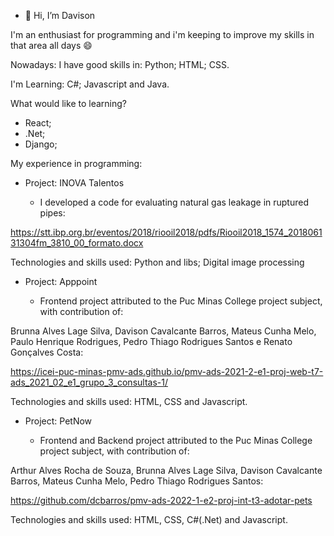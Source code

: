 - 👋 Hi, I’m Davison

I'm an enthusiast for programming and i'm keeping to improve my skills in that area all days :smile: 

Nowadays:
I have good skills in: Python; HTML; CSS.

I'm Learning: C#; Javascript and Java.

What would like to learning?
  - React;
  - .Net;
  - Django;

My experience in programming:

  - Project: INOVA Talentos
  
    - I developed a code for evaluating natural gas leakage in ruptured pipes:  
 
 https://stt.ibp.org.br/eventos/2018/riooil2018/pdfs/Riooil2018_1574_201806131304fm_3810_00_formato.docx
 
Technologies and skills used: Python and libs; Digital image processing

  - Project: Apppoint
  
    - Frontend project attributed to the Puc Minas College project subject, with contribution of: 
    
Brunna Alves Lage Silva, Davison Cavalcante Barros, Mateus Cunha Melo, Paulo Henrique Rodrigues, Pedro Thiago Rodrigues Santos e Renato Gonçalves Costa: 

https://icei-puc-minas-pmv-ads.github.io/pmv-ads-2021-2-e1-proj-web-t7-ads_2021_02_e1_grupo_3_consultas-1/

Technologies and skills used: HTML, CSS and Javascript.

  - Project: PetNow
  
    - Frontend and Backend project attributed to the Puc Minas College project subject, with contribution of:
    
Arthur Alves Rocha de Souza, Brunna Alves Lage Silva, Davison Cavalcante Barros, Mateus Cunha Melo, Pedro Thiago Rodrigues Santos: 
 
https://github.com/dcbarros/pmv-ads-2022-1-e2-proj-int-t3-adotar-pets
 
Technologies and skills used: HTML, CSS, C#(.Net) and Javascript. 


